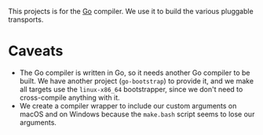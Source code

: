 This projects is for the [Go](https://go.dev/) compiler.
We use it to build the various pluggable transports.

# Caveats

- The Go compiler is written in Go, so it needs another Go compiler to be built.
  We have another project (`go-bootstrap`) to provide it, and we make all
  targets use the `linux-x86_64` bootstrapper, since we don't need to
  cross-compile anything with it.
- We create a compiler wrapper to include our custom arguments on macOS and on
  Windows because the `make.bash` script seems to lose our arguments.
